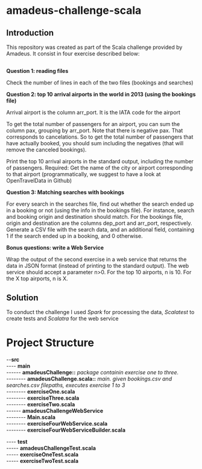 # amadeus-challenge-scala

## Introduction
This repository was created as part of the Scala challenge provided by Amadeus. It consist in four exercise described below:

## 
**Question 1: reading files**

Check the number of lines in each of the two files (bookings and searches)

**Question 2: top 10 arrival airports in the world in 2013 (using the bookings file)**

Arrival airport is the column arr_port. It is the IATA code for the airport

To get the total number of passengers for an airport, you can sum the column pax, grouping by arr_port. Note that there is negative pax. That corresponds to cancelations. So to get the total number of passengers that have actually booked, you should sum including the negatives (that will remove the canceled bookings).

Print the top 10 arrival airports in the standard output, including the number of passengers.
Required: Get the name of the city or airport corresponding to that airport (programmatically, we suggest to have a look at OpenTravelData in Github)

 
**Question 3: Matching searches with bookings**

For every search in the searches file, find out whether the search ended up in a booking or not (using the info in the bookings file). For instance, search and booking origin and destination should match. For the bookings file, origin and destination are the columns dep_port and arr_port, respectively. Generate a CSV file with the search data, and an additional field, containing 1 if the search ended up in a booking, and 0 otherwise.

**Bonus questions: write a Web Service**

Wrap the output of the second exercise in a web service that returns the data in JSON format (instead of printing to the standard output). The web service should accept a parameter n>0. For the top 10 airports, n is 10. For the X top airports, n is X.

## Solution
To conduct the challenge I used *Spark* for processing the data, *Scalatest* to create tests and *Scalatra* for the web service

# Project Structure

--**src** <br/>
---- **main** <br/>
------ **amadeusChallenge::** *package containin exercise one to three.* <br/>
-------- **amadeusChallenge.scala::** *main. given bookings.csv and searches.csv filepaths, executes exercise 1 to 3* <br/>
-------- **exerciseOne.scala** <br/>
-------- **exerciseThree.scala** <br/>
-------- **exerciseTwo.scala** <br/>
------ **amadeusChallengeWebService** <br/>
-------- **Main.scala** <br/>
-------- **exerciseFourWebService.scala** <br/>
-------- **exerciseFourWebServiceBuilder.scala** <br/>

---- **test** <br/>
----- **amadeusChallengeTest.scala** <br/>
----- **exerciseOneTest.scala** <br/>
----- **exerciseTwoTest.scala** <br/>
